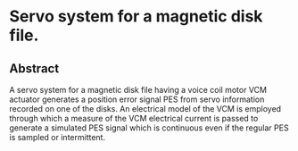 # Servo system for a magnetic disk file.

## Abstract
A servo system for a magnetic disk file having a voice coil motor VCM actuator generates a position error signal PES from servo information recorded on one of the disks. An electrical model of the VCM is employed through which a measure of the VCM electrical current is passed to generate a simulated PES signal which is continuous even if the regular PES is sampled or intermittent.